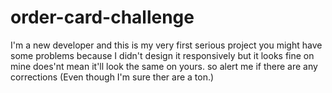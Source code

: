 # order-card-challenge
I'm a new developer and this is my very first serious project you might have some problems because I didn't design it responsively but it looks fine on mine does'nt mean it'll look the
same on yours.
so alert me if there are any corrections (Even  though I'm sure ther are a ton.)
